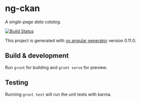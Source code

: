 # ng-ckan
_A single-page data catalog._

[![Build Status](https://travis-ci.org/mxabierto/ng-ckan.svg?branch=master)](https://travis-ci.org/mxabierto/ng-ckan)

This project is generated with [yo angular generator](https://github.com/yeoman/generator-angular)
version 0.11.0.

## Build & development

Run `grunt` for building and `grunt serve` for preview.

## Testing

Running `grunt test` will run the unit tests with karma.
